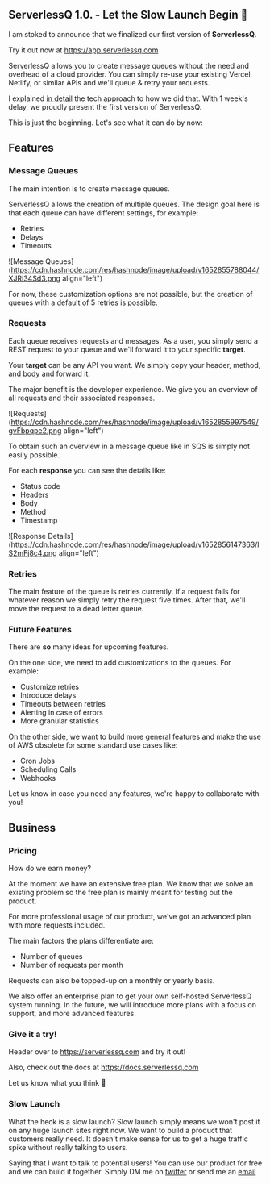 ## ServerlessQ 1.0. - Let the Slow Launch Begin 🚀 

 I am stoked to announce that we finalized our first version of **ServerlessQ**.

Try it out now at https://app.serverlessq.com

ServerlessQ allows you to create message queues without the need and overhead of a cloud provider. You can simply re-use your existing Vercel, Netlify, or similar APIs and we'll queue & retry your requests.

I explained [in detail](https://sandro.volpee.de/sqs-as-a-service) the tech approach to how we did that. With 1 week's delay, we proudly present the first version of ServerlessQ.

This is just the beginning. Let's see what it can do by now:

## Features
### Message Queues

The main intention is to create message queues.

ServerlessQ allows the creation of multiple queues. The design goal here is that each queue can have different settings, for example:
- Retries
- Delays
- Timeouts

![Message Queues](https://cdn.hashnode.com/res/hashnode/image/upload/v1652855788044/XJRi34Sd3.png align="left")

For now, these customization options are not possible, but the creation of queues with a default of 5 retries is possible.

### Requests

Each queue receives requests and messages. As a user, you simply send a REST request to your queue and we'll forward it to your specific **target**.

Your **target** can be any API you want. We simply copy your header, method, and body and forward it. 

The major benefit is the developer experience. We give you an overview of all requests and their associated responses. 


![Requests](https://cdn.hashnode.com/res/hashnode/image/upload/v1652855997549/gvFbpqpe2.png align="left")

To obtain such an overview in a message queue like in SQS is simply not easily possible. 

For each **response** you can see the details like:
- Status code
- Headers
- Body
- Method
- Timestamp


![Response Details](https://cdn.hashnode.com/res/hashnode/image/upload/v1652856147363/lS2mFj8c4.png align="left")

### Retries

The main feature of the queue is retries currently. If a request fails for whatever reason we simply retry the request five times. After that, we'll move the request to a dead letter queue. 

### Future Features

There are **so** many ideas for upcoming features. 

On the one side, we need to add customizations to the queues. For example:
- Customize retries
- Introduce delays
- Timeouts between retries
- Alerting in case of errors
- More granular statistics

On the other side, we want to build more general features and make the use of AWS obsolete for some standard use cases like:
- Cron Jobs
- Scheduling Calls
- Webhooks

Let us know in case you need any features, we're happy to collaborate with you! 

## Business

### Pricing

How do we earn money? 

At the moment we have an extensive free plan. We know that we solve an existing problem so the free plan is mainly meant for testing out the product.

For more professional usage of our product, we've got an advanced plan with more requests included. 

The main factors the plans differentiate are:
- Number of queues
- Number of requests per month

Requests can also be topped-up on a monthly or yearly basis. 

We also offer an enterprise plan to get your own self-hosted ServerlessQ system running. In the future, we will introduce more plans with a focus on support, and more advanced features.

### Give it a try!

Header over to https://serverlessq.com and try it out!

Also, check out the docs at https://docs.serverlessq.com 

Let us know what you think 🚀

### Slow Launch

What the heck is a slow launch? Slow launch simply means we won't post it on any huge launch sites right now. We want to build a product that customers really need. It doesn't make sense for us to get a huge traffic spike without really talking to users.

Saying that I want to talk to potential users! You can use our product for free and we can build it together. Simply DM me on [twitter](https://twitter.com/sandro_vol) or send me an [email](mailto:alessandro.volpicella@gmail.com)